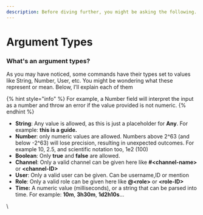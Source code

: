 ```yaml
---
description: Before diving further, you might be asking the following...
---
```


# Argument Types

### What's an argument types?

As you may have noticed, some commands have their types set to values like String, Number, User, etc. You might be wondering what these represent or mean. Below, I’ll explain each of them

{% hint style="info" %}
For example, a Number field will interpret the input as a number and throw an error if the value provided is not numeric.
{% endhint %}

* **String**: Any value is allowed, as this is just a placeholder for **Any**. For example: **this is a guide.**
* **Number**: only numeric values are allowed. Numbers above 2^63 (and below -2^63) will lose precision, resulting in unexpected outcomes. For example 10, 2.5, and scientific notation too, 1e2 (100)
* **Boolean**: Only **true** and **false** are allowed.
* **Channel**: Only a valid channel can be given here like **#\<channel-name>** or **\<channel-ID>**
* **User**: Only a valid user can be given. Can be username,ID or mention
* **Role**: Only a valid role can be given here like **@\<role>** or **\<role-ID>**
* **Time:** A numeric value (milliseconds), or a string that can be parsed into time. For example: **10m**, **3h30m**, **1d2h10s**...



\




